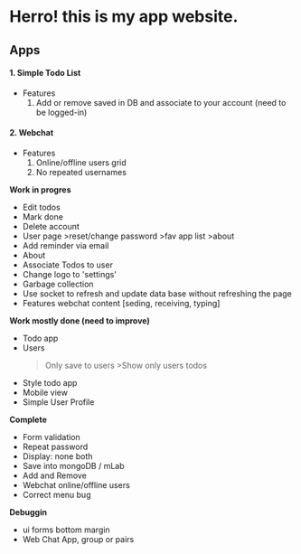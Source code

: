 
# Herro! this is my app website.


## Apps

#### 1. Simple Todo List
* Features
    1. Add or remove saved in DB and associate to your account (need to be logged-in)

#### 2. Webchat
* Features
    1. Online/offline users grid
    2. No repeated usernames

**Work in progres**

* Edit todos
* Mark done
* Delete account
* User page >reset/change password >fav app list >about
* Add reminder via email
* About
* Associate Todos to user
* Change logo to 'settings'
* Garbage collection
* Use socket to refresh and update data base without refreshing the page
* Features webchat content [seding, receiving, typing]


**Work mostly done (need to improve)**

* Todo app 
* Users 
    >Only save to users 
        >Show only users todos 
* Style todo app
* Mobile view
* Simple User Profile

**Complete**

* Form validation 
* Repeat password
* Display: none both
* Save into mongoDB / mLab 
* Add and Remove
* Webchat online/offline users
* Correct menu bug


**Debuggin**

* ui forms bottom margin
* Web Chat App, group or pairs



